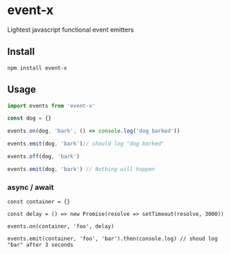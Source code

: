 # event-x
Lightest javascript functional event emitters

## Install
```
npm install event-x
```

## Usage

```js
import events from 'event-x'

const dog = {}

events.on(dog, 'bark', () => console.log('dog barked'))

events.emit(dog, 'bark')// should log "dog barked"

events.off(dog, 'bark')

events.emit(dog, 'bark') // Nothing will happen
```

### async / await
```
const container = {}

const delay = () => new Promise(resolve => setTimeout(resolve, 3000))

events.on(container, 'foo', delay)

events.emit(container, 'foo', 'bar').then(console.log) // shoud log "bar" after 3 seconds

```
